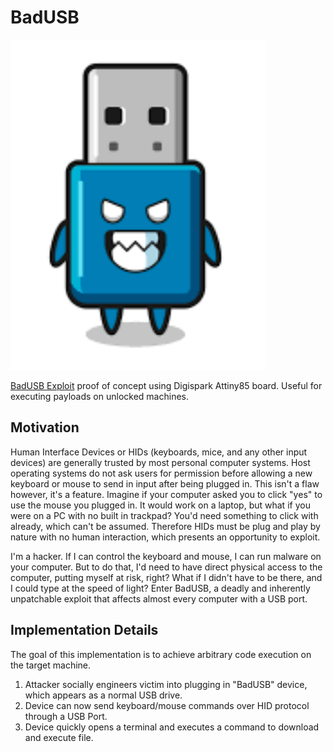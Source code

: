 # BadUSB 

![](./badusb.png)

[BadUSB Exploit](https://www.wired.com/2014/07/usb-security/) proof of concept using Digispark Attiny85 board. Useful for executing payloads on unlocked machines.   

## Motivation
Human Interface Devices or HIDs (keyboards, mice, and any other input devices) are generally trusted by most personal computer systems. Host operating systems do not ask users for permission before allowing a new keyboard or mouse to send in input after being plugged in. This isn't a flaw however, it's a feature. Imagine if your computer asked you to click "yes" to use the mouse you plugged in. It would work on a laptop, but what if you were on a PC with no built in trackpad? You'd need something to click with already, which can't be assumed. Therefore HIDs must be plug and play by nature with no human interaction, which presents an opportunity to exploit.  

I'm a hacker. If I can control the keyboard and mouse, I can run malware on your computer. But to do that, I'd need to have direct physical access to the computer, putting myself at risk, right? What if I didn't have to be there, and I could type at the speed of light? Enter BadUSB, a deadly and inherently unpatchable exploit that affects almost every computer with a USB port. 

## Implementation Details
The goal of this implementation is to achieve arbitrary code execution on the target machine. 

1. Attacker socially engineers victim into plugging in "BadUSB" device, which appears as a normal USB drive.
2. Device can now send keyboard/mouse commands over HID protocol through a USB Port.
3. Device quickly opens a terminal and executes a command to download and execute file. 




